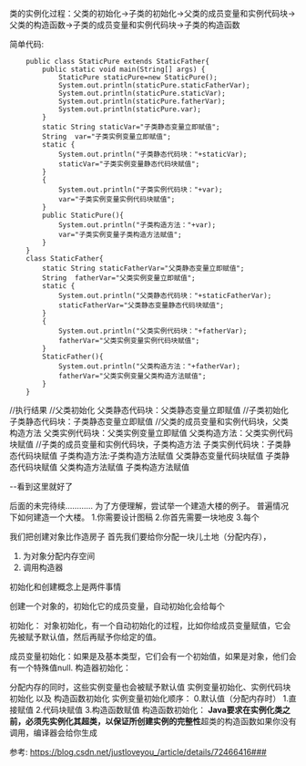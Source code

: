 类的实例化过程：父类的初始化->子类的初始化->父类的成员变量和实例代码块->父类的构造函数->子类的成员变量和实例代码块->子类的构造函数

简单代码:


        public class StaticPure extends StaticFather{
            public static void main(String[] args) {
                StaticPure staticPure=new StaticPure();
                System.out.println(staticPure.staticFatherVar);
                System.out.println(staticPure.staticVar);
                System.out.println(staticPure.fatherVar);
                System.out.println(staticPure.var);
            }
            static String staticVar="子类静态变量立即赋值";
            String  var="子类实例变量立即赋值";
            static {
                System.out.println("子类静态代码块："+staticVar);
                staticVar="子类实例变量静态代码块赋值";
            }
            {
                System.out.println("子类实例代码块："+var);
                var="子类实例变量实例代码块赋值";
            }
            public StaticPure(){
                System.out.println("子类构造方法："+var);
                var="子类实例变量子类构造方法赋值";
            }
        }
        class StaticFather{
            static String staticFatherVar="父类静态变量立即赋值";
            String  fatherVar="父类实例变量立即赋值";
            static {
                System.out.println("父类静态代码块："+staticFatherVar);
                staticFatherVar="父类静态变量静态代码块赋值";
            }
            {
                System.out.println("父类实例代码块："+fatherVar);
                fatherVar="父类实例变量实例代码块赋值";
            }
            StaticFather(){
                System.out.println("父类构造方法："+fatherVar);
                fatherVar="父类实例变量父类构造方法赋值";
            }
        }
//执行结果
//父类初始化
父类静态代码块：父类静态变量立即赋值
//子类初始化
子类静态代码块：子类静态变量立即赋值
//父类的成员变量和实例代码块，父类构造方法
父类实例代码块：父类实例变量立即赋值
父类构造方法：父类实例代码块赋值
//子类的成员变量和实例代码块，子类构造方法
子类实例代码块：子类静态代码块赋值
子类构造方法:子类构造方法赋值
父类静态变量代码块赋值
子类静态代码块赋值
父类构造方法赋值
子类构造方法赋值


--看到这里就好了



后面的未完待续…………
为了方便理解，尝试举一个建造大楼的例子。
普遍情况下如何建造一个大楼。
1.你需要设计图稿
2.你首先需要一块地皮
3.每个


我们把创建对象比作造房子
首先我们要给你分配一块儿土地（分配内存），
1. 为对象分配内存空间
2. 调用构造器

初始化和创建概念上是两件事情


创建一个对象的，初始化它的成员变量，自动初始化会给每个

初始化：
对象初始化，有一个自动初始化的过程，比如你给成员变量赋值，它会先被赋予默认值，然后再赋予你给定的值。

成员变量初始化：如果是及基本类型，它们会有一个初始值，如果是对象，他们会有一个特殊值null.
构造器初始化：


分配内存的同时，这些实例变量也会被赋予默认值
实例变量初始化、实例代码块初始化 以及 构造函数初始化
实例变量初始化顺序：
0.默认值（分配内存时）
1.直接赋值
2.代码块赋值
3.构造函数赋值
构造函数初始化：
**Java要求在实例化类之前，必须先实例化其超类，以保证所创建实例的完整性**超类的构造函数如果你没有调用，编译器会给你生成

参考: https://blog.csdn.net/justloveyou_/article/details/72466416###


